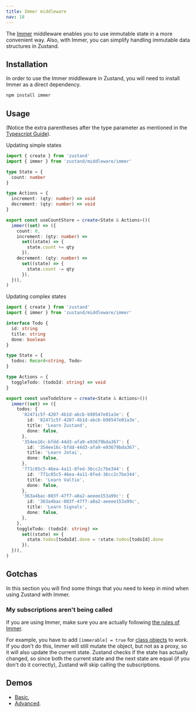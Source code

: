 ```yaml
---
title: Immer middleware
nav: 18
---
```


The [Immer](https://github.com/immerjs/immer) middleware enables you
to use immutable state in a more convenient way.
Also, with Immer, you can simplify handling
immutable data structures in Zustand.

## Installation

In order to use the Immer middleware in Zustand,
you will need to install Immer as a direct dependency.

```bash
npm install immer
```

## Usage

(Notice the extra parentheses after the type parameter as mentioned in the [Typescript Guide](../guides/typescript.md)).

Updating simple states

```ts
import { create } from 'zustand'
import { immer } from 'zustand/middleware/immer'

type State = {
  count: number
}

type Actions = {
  increment: (qty: number) => void
  decrement: (qty: number) => void
}

export const useCountStore = create<State & Actions>()(
  immer((set) => ({
    count: 0,
    increment: (qty: number) =>
      set((state) => {
        state.count += qty
      }),
    decrement: (qty: number) =>
      set((state) => {
        state.count -= qty
      }),
  })),
)
```

Updating complex states

```ts
import { create } from 'zustand'
import { immer } from 'zustand/middleware/immer'

interface Todo {
  id: string
  title: string
  done: boolean
}

type State = {
  todos: Record<string, Todo>
}

type Actions = {
  toggleTodo: (todoId: string) => void
}

export const useTodoStore = create<State & Actions>()(
  immer((set) => ({
    todos: {
      '82471c5f-4207-4b1d-abcb-b98547e01a3e': {
        id: '82471c5f-4207-4b1d-abcb-b98547e01a3e',
        title: 'Learn Zustand',
        done: false,
      },
      '354ee16c-bfdd-44d3-afa9-e93679bda367': {
        id: '354ee16c-bfdd-44d3-afa9-e93679bda367',
        title: 'Learn Jotai',
        done: false,
      },
      '771c85c5-46ea-4a11-8fed-36cc2c7be344': {
        id: '771c85c5-46ea-4a11-8fed-36cc2c7be344',
        title: 'Learn Valtio',
        done: false,
      },
      '363a4bac-083f-47f7-a0a2-aeeee153a99c': {
        id: '363a4bac-083f-47f7-a0a2-aeeee153a99c',
        title: 'Learn Signals',
        done: false,
      },
    },
    toggleTodo: (todoId: string) =>
      set((state) => {
        state.todos[todoId].done = !state.todos[todoId].done
      }),
  })),
)
```

## Gotchas

In this section you will find some things
that you need to keep in mind when using Zustand with Immer.

### My subscriptions aren't being called

If you are using Immer,
make sure you are actually following
[the rules of Immer](https://immerjs.github.io/immer/pitfalls).

For example, you have to add `[immerable] = true` for
[class objects](https://immerjs.github.io/immer/complex-objects) to work.
If you don't do this, Immer will still mutate the object,
but not as a proxy, so it will also update the current state.
Zustand checks if the state has actually changed,
so since both the current state and the next state are
equal (if you don't do it correctly),
Zustand will skip calling the subscriptions.

## Demos

- [Basic](https://codesandbox.io/p/sandbox/zustand-updating-draft-states-basic-demo-forked-96mkdw),
- [Advanced](https://codesandbox.io/p/sandbox/zustand-updating-draft-states-advanced-demo-forked-phkzzg).
